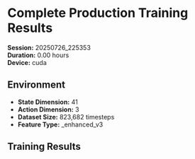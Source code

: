# Complete Production Training Results

**Session:** 20250726_225353  
**Duration:** 0.00 hours  
**Device:** cuda  

## Environment
- **State Dimension:** 41
- **Action Dimension:** 3
- **Dataset Size:** 823,682 timesteps
- **Feature Type:** _enhanced_v3

## Training Results

